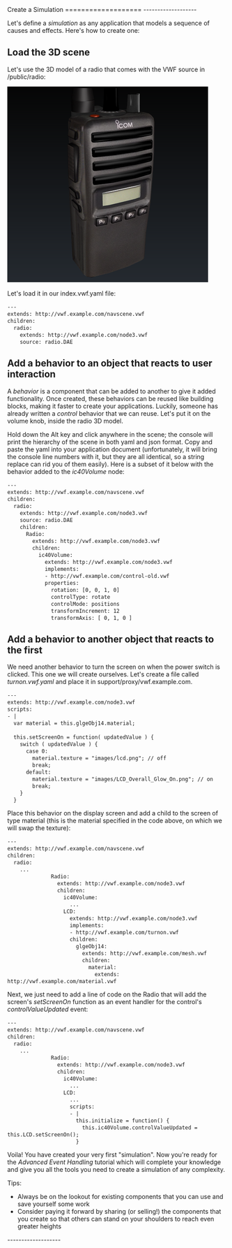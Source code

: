 <a name="simulation" />

<div class="well" markdown="1">
Create a Simulation
===================
-------------------

Let's define a *simulation* as any application that models a sequence of causes and effects.  Here's how to create one:

## Load the 3D scene

Let's use the 3D model of a radio that comes with the VWF source in /public/radio:

![The radio 3D model for this recipe](images/radio.png)

Let's load it in our index.vwf.yaml file:

	---
	extends: http://vwf.example.com/navscene.vwf
	children:
	  radio:
	    extends: http://vwf.example.com/node3.vwf
	    source: radio.DAE

## Add a behavior to an object that reacts to user interaction

A *behavior* is a component that can be added to another to give it added functionality.  Once created, these behaviors can be reused like building blocks, making it faster to create your applications.  Luckily, someone has already written a *control* behavior that we can reuse.  Let's put it on the volume knob, inside the radio 3D model.

Hold down the Alt key and click anywhere in the scene; the console will print the hierarchy of the scene in both yaml and json format.  Copy and paste the yaml into your application document (unfortunately, it will bring the console line numbers with it, but they are all identical, so a string replace can rid you of them easily).  Here is a subset of it below with the behavior added to the *ic40Volume* node:

	---
	extends: http://vwf.example.com/navscene.vwf
	children:
	  radio:
	    extends: http://vwf.example.com/node3.vwf
	    source: radio.DAE
        children:
          Radio:
            extends: http://vwf.example.com/node3.vwf
            children:
              ic40Volume:
                extends: http://vwf.example.com/node3.vwf
                implements:
                - http://vwf.example.com/control-old.vwf
                properties:
                  rotation: [0, 0, 1, 0]
                  controlType: rotate
                  controlMode: positions
                  transformIncrement: 12
                  transformAxis: [ 0, 1, 0 ]

## Add a behavior to another object that reacts to the first

We need another behavior to turn the screen on when the power switch is clicked.  This one we will create ourselves.  Let's create a file called *turnon.vwf.yaml* and place it in support/proxy/vwf.example.com.  

	---
	extends: http://vwf.example.com/node3.vwf
	scripts:
	- |
	  var material = this.glgeObj14.material;
	
	  this.setScreenOn = function( updatedValue ) {
	    switch ( updatedValue ) {
	      case 0:
	        material.texture = "images/lcd.png"; // off
	        break;
	      default:
	        material.texture = "images/LCD_Overall_Glow_On.png"; // on
	        break;
	    }
	  }

Place this behavior on the display screen and add a child to the screen of type material (this is the material specified in the code above, on which we will swap the texture):

	---
	extends: http://vwf.example.com/navscene.vwf
	children:
	  radio:
	    ...
	              Radio:
	                extends: http://vwf.example.com/node3.vwf
	                children:
	                  ic40Volume:
	                    ...
	                  LCD:
	                    extends: http://vwf.example.com/node3.vwf
	                    implements:
	                    - http://vwf.example.com/turnon.vwf
	                    children:
	                      glgeObj14:
	                        extends: http://vwf.example.com/mesh.vwf
	                        children:
	                          material:
	                            extends: http://vwf.example.com/material.vwf

Next, we just need to add a line of code on the Radio that will add the screen's *setScreenOn* function as an event handler for the  control's *controlValueUpdated* event:

	---
	extends: http://vwf.example.com/navscene.vwf
	children:
	  radio:
	    ...
	              Radio:
	                extends: http://vwf.example.com/node3.vwf
	                children:
	                  ic40Volume:
	                    ...
	                  LCD:
	                    ...
	                    scripts:
	                    - |
	                      this.initialize = function() {
	                        this.ic40Volume.controlValueUpdated = this.LCD.setScreenOn();
	                      }

Voila!  You have created your very first "simulation".  Now you're ready for the *Advanced Event Handling* tutorial which will complete your knowledge and give you all the tools you need to create a simulation of any complexity.

Tips:

- Always be on the lookout for existing components that you can use and save yourself some work
- Consider paying it forward by sharing (or selling!) the components that you create so that others can stand on your shoulders to reach even greater heights

</div>
-------------------
